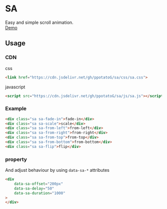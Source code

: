 # SA

Easy and simple scroll animation.
<br>
[Demo](https://ppotatog.github.io/sa/demo/)

## Usage

### CDN

css
```html
<link href="https://cdn.jsdelivr.net/gh/ppotatoG/sa/css/sa.css">
```

javascript
```html
<script src="https://cdn.jsdelivr.net/gh/ppotatoG/sa/js/sa.js"></script>
```

### Example
```html
<div class="sa sa-fade-in">fade-in</div>
<div class="sa sa-scale">scale</div>
<div class="sa sa-from-left">from-left</div>
<div class="sa sa-from-right">from-right</div>
<div class="sa sa-from-top">from-top</div>
<div class="sa sa-from-bottom">from-bottom</div>
<div class="sa sa-flip">flip</div>
```
### property
And adjust behaviour by using `data-sa-*` attributes
```html
<div
    data-sa-offset="200px"
    data-sa-delay="50"
    data-sa-duration="1000"
>
</div>
```